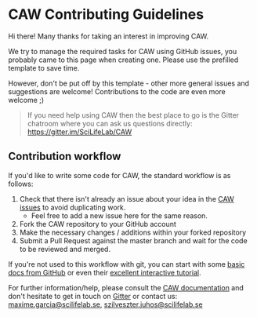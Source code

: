 # CAW Contributing Guidelines

Hi there! Many thanks for taking an interest in improving CAW.

We try to manage the required tasks for CAW using GitHub issues, you probably came to this page when creating one. Please use the prefilled template to save time.

However, don't be put off by this template - other more general issues and suggestions are welcome! Contributions to the code are even more welcome ;)

> If you need help using CAW then the best place to go is the Gitter chatroom where you can ask us questions directly: https://gitter.im/SciLifeLab/CAW

## Contribution workflow
If you'd like to write some code for CAW, the standard workflow
is as follows:

1. Check that there isn't already an issue about your idea in the
   [CAW issues](https://github.com/SciLifeLab/CAW/issues) to avoid
   duplicating work.
    * Feel free to add a new issue here for the same reason.
2. Fork the CAW repository to your GitHub account
3. Make the necessary changes / additions within your forked repository
4. Submit a Pull Request against the master branch and wait for the code to be reviewed and merged.

If you're not used to this workflow with git, you can start with some [basic docs from GitHub](https://help.github.com/articles/fork-a-repo/) or even their [excellent interactive tutorial](https://try.github.io/).

For further information/help, please consult the [CAW documentation](https://github.com/SciLifeLab/CAW#documentation) and don't hesitate to get in touch on [Gitter](https://gitter.im/SciLifeLab/CAW) or contact us: maxime.garcia@scilifelab.se, szilveszter.juhos@scilifelab.se
